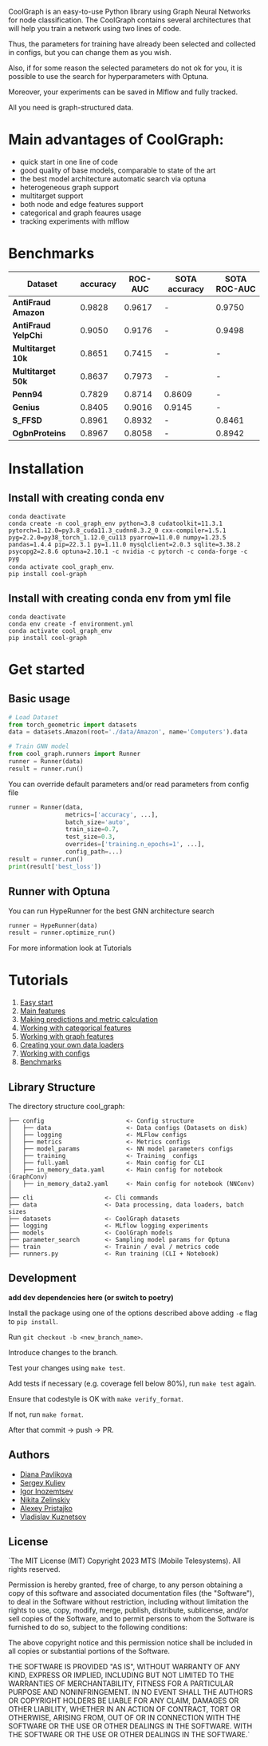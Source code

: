 CoolGraph is an easy-to-use Python library using Graph Neural Networks for node classification. The CoolGraph contains several architectures that will help you train a network using two lines of code.

Thus, the parameters for training have already been selected and collected in configs, but you can change them as you wish.

Also, if for some reason the selected parameters do not ok for you, it is possible to use the search for hyperparameters with Optuna.

Moreover, your experiments can be saved in Mlflow and fully tracked.

All you need is graph-structured data.

# Main advantages of CoolGraph:
 - quick start in one line of code
 - good quality of base models, comparable to state of the art
 - the best model architecture automatic search via optuna
 - heterogeneous graph support
 - multitarget support
 - both node and edge features support
 - categorical and graph feaures usage
 - tracking experiments with mlflow

 
# Benchmarks

Dataset                   | accuracy | ROC-AUC | SOTA accuracy | SOTA ROC-AUC
--------------------------|----------|---------|---------------|-------------
**AntiFraud Amazon**      | 0.9828   | 0.9617  | -             | 0.9750
**AntiFraud YelpChi**     | 0.9050   | 0.9176  | -             | 0.9498
**Multitarget 10k**       | 0.8651   | 0.7415  | -             | -
**Multitarget 50k**       | 0.8637   | 0.7973  | -             | -
**Penn94**                | 0.7829   | 0.8714  | 0.8609        | -
**Genius**                | 0.8405   | 0.9016  | 0.9145        | -
**S_FFSD**                | 0.8961   | 0.8932  | -             | 0.8461
**OgbnProteins**          | 0.8967   | 0.8058  | -             | 0.8942


# Installation
## Install with creating conda env

`conda deactivate` <br>
`conda create -n cool_graph_env python=3.8 cudatoolkit=11.3.1 pytorch=1.12.0=py3.8_cuda11.3_cudnn8.3.2_0 cxx-compiler=1.5.1 pyg=2.2.0=py38_torch_1.12.0_cu113 pyarrow=11.0.0 numpy=1.23.5 pandas=1.4.4 pip=22.3.1 py=1.11.0 mysqlclient=2.0.3 sqlite=3.38.2 psycopg2=2.8.6 optuna=2.10.1 -c nvidia -c pytorch -c conda-forge -c pyg`  <br>
`conda activate cool_graph_env`.   <br>
`pip install cool-graph`


## Install with creating conda env from yml file


`conda deactivate` <br>
`conda env create -f environment.yml`  <br>
`conda activate cool_graph_env`  <br>
`pip install cool-graph`


# Get started


## Basic usage


```python
# Load Dataset
from torch_geometric import datasets
data = datasets.Amazon(root='./data/Amazon', name='Computers').data

# Train GNN model
from cool_graph.runners import Runner
runner = Runner(data)
result = runner.run()
```

You can override default parameters and/or read parameters from config file
```python
runner = Runner(data, 
                metrics=['accuracy', ...], 
                batch_size='auto', 
                train_size=0.7, 
                test_size=0.3, 
                overrides=['training.n_epochs=1', ...], 
                config_path=...)
result = runner.run()         
print(result['best_loss'])       
```
## Runner with Optuna
You can run HypeRunner for the best GNN architecture search
```python
runner = HypeRunner(data)
result = runner.optimize_run()

```
For more information look at Tutorials

# Tutorials

1. [Easy start](https://gitlab.services.mts.ru/bigdata_rnd/rnd_team/coolgraph/-/blob/dev/notebooks/Easy_start.ipynb)
2. [Main features](https://gitlab.services.mts.ru/bigdata_rnd/rnd_team/coolgraph/-/blob/dev/notebooks/Usage_examples.ipynb)
3. [Making predictions and metric calculation](https://gitlab.services.mts.ru/bigdata_rnd/rnd_team/coolgraph/-/blob/dev/notebooks/predict_proba_examples.ipynb)
4. [Working with categorical features](https://gitlab.services.mts.ru/bigdata_rnd/rnd_team/coolgraph/-/blob/dev/notebooks/categorical_features_usage_examples.ipynb)
5. [Working with graph features](https://gitlab.services.mts.ru/bigdata_rnd/rnd_team/coolgraph/-/blob/dev/notebooks/graph_features_usage_examples.ipynb)
5. [Creating your own data loaders](https://gitlab.services.mts.ru/bigdata_rnd/rnd_team/coolgraph/-/blob/dev/notebooks/Indices_for_DataLoader.ipynb)
6. [Working with configs](https://gitlab.services.mts.ru/bigdata_rnd/rnd_team/coolgraph/-/blob/dev/notebooks/How_to_work_with_configs.ipynb)
7. [Benchmarks](https://gitlab.services.mts.ru/bigdata_rnd/rnd_team/coolgraph/-/blob/dev/notebooks/benchmarks.ipynb)

## Library Structure

The directory structure cool_graph:

```
├── config                       <- Config structure
│   ├── data                     <- Data configs (Datasets on disk)
│   ├── logging                  <- MLFlow configs
│   ├── metrics                  <- Metrics configs
│   ├── model_params             <- NN model parameters configs
│   ├── training                 <- Training  configs
│   ├── full.yaml                <- Main config for CLI 
│   ├── in_memory_data.yaml      <- Main config for notebook (GraphConv)
│   ├── in_memory_data2.yaml     <- Main config for notebook (NNConv)
│
├── cli                    <- Cli commands
├── data                   <- Data processing, data loaders, batch sizes
├── datasets               <- CoolGraph datasets
├── logging                <- MLflow logging experiments
├── models                 <- CoolGraph models
├── parameter_search       <- Sampling model params for Optuna
├── train                  <- Trainin / eval / metrics code
├── runners.py             <- Run training (CLI + Notebook)

```

## Development

**add dev dependencies here (or switch to poetry)**

Install the package using one of the options described above adding `-e` flag to `pip install`.

Run `git checkout -b <new_branch_name>`.

Introduce changes to the branch.

Test your changes using `make test`.

Add tests if necessary (e.g. coverage fell below 80%), run `make test` again.

Ensure that codestyle is OK with `make verify_format`.

If not, run `make format`.

After that commit -> push -> PR.

## Authors
 
* [Diana Pavlikova](https://github.com/dapavlik)
* [Sergey Kuliev](https://github.com/kuliev-sd)
* [Igor Inozemtsev](https://github.com/inozemtsev)
* [Nikita Zelinskiy](https://github.com/nikita-ds)
* [Alexey Pristajko](https://github.com/qwertd105)
* [Vladislav Kuznetsov](https://github.com/AnanasClassic)

## License 

`The MIT License (MIT)
Copyright 2023 MTS (Mobile Telesystems). All rights reserved.

Permission is hereby granted, free of charge, to any person obtaining a copy of this software and associated documentation files (the "Software"), to deal in the Software without restriction, including without limitation the rights to use, copy, modify, merge, publish, distribute, sublicense, and/or sell copies of the Software, and to permit persons to whom the Software is furnished to do so, subject to the following conditions:

The above copyright notice and this permission notice shall be included in all copies or substantial portions of the Software.

THE SOFTWARE IS PROVIDED "AS IS", WITHOUT WARRANTY OF ANY KIND, EXPRESS OR IMPLIED, INCLUDING BUT NOT LIMITED TO THE WARRANTIES OF MERCHANTABILITY, FITNESS FOR A PARTICULAR PURPOSE AND NONINFRINGEMENT. IN NO EVENT SHALL THE AUTHORS OR COPYRIGHT HOLDERS BE LIABLE FOR ANY CLAIM, DAMAGES OR OTHER LIABILITY, WHETHER IN AN ACTION OF CONTRACT, TORT OR OTHERWISE, ARISING FROM, OUT OF OR IN CONNECTION WITH THE SOFTWARE OR THE USE OR OTHER DEALINGS IN THE SOFTWARE.
WITH THE SOFTWARE OR THE USE OR OTHER DEALINGS IN THE SOFTWARE.`

